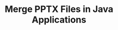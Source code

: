 ---
############################# Static ############################
layout: "autogen"
draft: false
path: "merger/java/pptx/"
otherformats: PDF BMP CSV DOC DOCM DOCX DOT DOTM DOTX EPUB Excel HTML Image MHT MHTML ODP ODS ODT OneNote OTP OTT PDF PNG POTM POTX PPS PPSM PPSX PPT PPTM PS RTF TEX TIF TIFF TSV TXT VDX Visio VSDM VSDX VSSX VSSM VSTM VSTX VSX VTX Web Word Worksheet XLAM XLS XLSB XLSM XLSX XLT XLTM XLTX XPS 

############################# Head ############################
head_title: "Merge PPTX Files via Java & J2SE Documents Merger API"
head_description: "Merge multiple PPTX files into a single file using Java documents merger API with all data, style and formatting as the source documents."

############################# Header ############################
title: "Merge PPTX Files in Java Applications"
description: "Merge multiple PPTX files into a single file using Java documents merger API. Merge selected pages or page ranges from various source documents into a single resultant document with all data, style and formatting as the source documents."

############################# SubMenu ############################
submenu:
    enable: true

############################# About ############################
about:
    enable: true
    title: "GroupDocs.Merger for Java API"
    content: |
        GroupDocs.Merger for Java library offers a simple solution to safely merge & split between a wide range of document formats including PDF, Microsoft Office (Word, Excel, PowerPoint, OneNote), OpenDocument, HTML, images and many others within .NET applications. By adding just a few lines of the code, perform several document operations such as move, remove, rotate, swap, extract or change the orientation of pages within the documents. The documents merging API also supports previewing document pages as an image to analyse the document structure, formatting and content on the page.
        
        GroupDocs.Merger APIs are well supported on all major operating systems and Java versions including J2SE 7.0 (1.7), J2SE 8.0 (1.8) and Java 10.

############################# Steps ############################
steps:
    enable: true
    title_left: "Merge Two or More PPTX Files in Java"
    content_left: |
        [GroupDocs.Merger](https://products.groupdocs.com/merger/java/) makes it easy for Java developers to merge multiple PPTX files by implementing a few easy steps.

        *   Create an instance of **Merger** class and load PPTX file.
        *   Call **Join** method of **Merger** class instance and load another PPTX file.
        *   Call **Save** method of **Merger** class instance to save the merged document.
        
    title_right: "System Requirements"
    content_right: |
        Before executing the code example below, please make sure that you have the following prerequisites installled on your system.

        *   Operating Systems: Microsoft Windows, Linux, MacOS
        *   Development Environments: NetBeans, IntelliJ IDEA, Eclipse
        *   Frameworks: Java 7 (1.7) and above
        *   Download the latest version of GroupDocs.Merger for Java from [Maven](https://repository.groupdocs.com/webapp/#/artifacts/browse/tree/General/repo/com/groupdocs/groupdocs-merger)
        
    code: |
        ```cs
        // Merge PPTX files using GroupDocs.Merger API
        // Instantiate Merger with input PPTX document
        Merger merger = new Merger("input_1.pptx"))
          {
            // Call Join method of Merger class instance and pass second source document path
            merger.Join("input_2.pptx");
            
            // Call Save method of Merger class instance to save merged document
            merger.Save("merged-file.pptx");
          }
        ```
        

demos:
    enable: true
        

about_formats:
    enable: true


more_formats:
    enable: true


back_to_top:
    enable: true
---